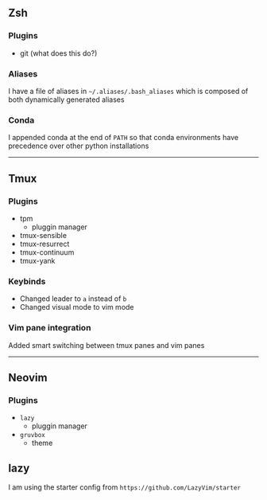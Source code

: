## Zsh

### Plugins
- git (what does this do?)

### Aliases
I have a file of aliases in `~/.aliases/.bash_aliases` which is composed of
both dynamically generated aliases

### Conda
I appended conda at the end of `PATH` so that conda environments have 
precedence over other python installations

---

## Tmux

### Plugins
- tpm
    - pluggin manager
- tmux-sensible
- tmux-resurrect
- tmux-continuum
- tmux-yank

### Keybinds
- Changed leader to `a` instead of `b`
- Changed visual mode to vim mode

### Vim pane integration
Added smart switching between tmux panes and vim panes

---

## Neovim

### Plugins
- `lazy`
    - pluggin manager
- `gruvbox`
    - theme

## lazy
I am using the starter config from `https://github.com/LazyVim/starter`
